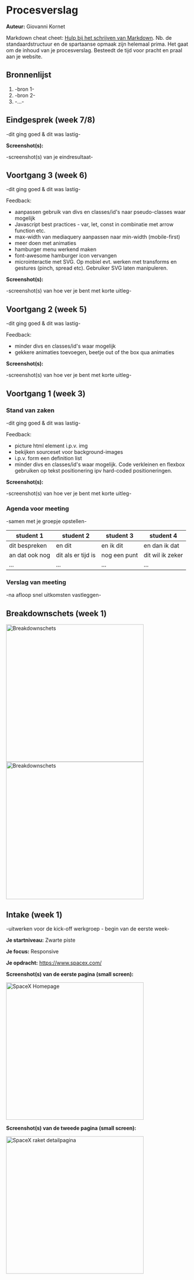 # Procesverslag
**Auteur:** Giovanni Kornet

Markdown cheat cheet: [Hulp bij het schrijven van Markdown](https://github.com/adam-p/markdown-here/wiki/Markdown-Cheatsheet). Nb. de standaardstructuur en de spartaanse opmaak zijn helemaal prima. Het gaat om de inhoud van je procesverslag. Besteedt de tijd voor pracht en praal aan je website.



## Bronnenlijst
1. -bron 1-
2. -bron 2-
3. -...-



## Eindgesprek (week 7/8)

-dit ging goed & dit was lastig-

**Screenshot(s):**

-screenshot(s) van je eindresultaat-



## Voortgang 3 (week 6)

-dit ging goed & dit was lastig-

Feedback:
- aanpassen gebruik van divs en classes/id's naar pseudo-classes waar mogelijk
- Javascript best practices - var, let, const in combinatie met arrow function etc.
- max-width van mediaquery aanpassen naar min-width (mobile-first)
- meer doen met animaties
- hamburger menu werkend maken
- font-awesome hamburger icon vervangen
- microinteractie met SVG. Op mobiel evt. werken met transforms en gestures (pinch, spread etc). Gebruiker SVG laten manipuleren.

**Screenshot(s):**

-screenshot(s) van hoe ver je bent met korte uitleg-


## Voortgang 2 (week 5)

-dit ging goed & dit was lastig-

Feedback:
- minder divs en classes/id's waar mogelijk
- gekkere animaties toevoegen, beetje out of the box qua animaties

**Screenshot(s):**

-screenshot(s) van hoe ver je bent met korte uitleg-


## Voortgang 1 (week 3)

### Stand van zaken

-dit ging goed & dit was lastig-

Feedback:
- picture html element i.p.v. img
- bekijken sourceset voor background-images
- i.p.v. form een definition list
- minder divs en classes/id's waar mogelijk. Code verkleinen en flexbox gebruiken op tekst positionering ipv hard-coded positioneringen.

**Screenshot(s):**

-screenshot(s) van hoe ver je bent met korte uitleg-

### Agenda voor meeting

-samen met je groepje opstellen-

| student 1      | student 2          | student 3    | student 4        |
| ---            | ---                | ---          | ---              |
| dit bespreken  | en dit             | en ik dit    | en dan ik dat    |
| an dat ook nog | dit als er tijd is | nog een punt | dit wil ik zeker |
| ...            | ...                | ...          | ...              |

### Verslag van meeting

-na afloop snel uitkomsten vastleggen-



## Breakdownschets (week 1)

<img src="images/breakdownSchets.png" width="375px" alt="Breakdownschets">

<img src="images/breakdownSchets1.png" width="375px" alt="Breakdownschets">


## Intake (week 1)
-uitwerken voor de kick-off werkgroep - begin van de eerste week-

**Je startniveau:** Zwarte piste

**Je focus:** Responsive

**Je opdracht:** https://www.spacex.com/

**Screenshot(s) van de eerste pagina (small screen):**

<img src="images/spaceXHome.png" width="375px" alt="SpaceX Homepage">

**Screenshot(s) van de tweede pagina (small screen):**

<img src="images/spaceXDetail.png" width="375px" alt="SpaceX raket detailpagina">
